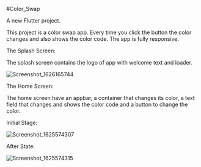 
#Color_Swap

A new Flutter project.

This project is a color swap app. Every time you click the button the color changes and also shows the color code. The app is fully responsive.


The Splash Screen:

The splash screen contains the logo of app with welcome text and loader.


![Screenshot_1626165744](https://user-images.githubusercontent.com/68778605/125422307-a01bddba-f276-42a6-9cf6-bdca6c162f33.png)




The Home Screen:

The home screen have an appbar, a container that changes its color, a text field that changes and shows the color code and a button to change the color.


Initial Stage:

![Screenshot_1625574307](https://user-images.githubusercontent.com/68778605/125419954-5a4ddd3f-350a-4bd8-b245-38b24d74241d.png)



After State:

![Screenshot_1625574315](https://user-images.githubusercontent.com/68778605/125420034-df9d3d8c-69b8-4743-b956-413db42a748e.png)

